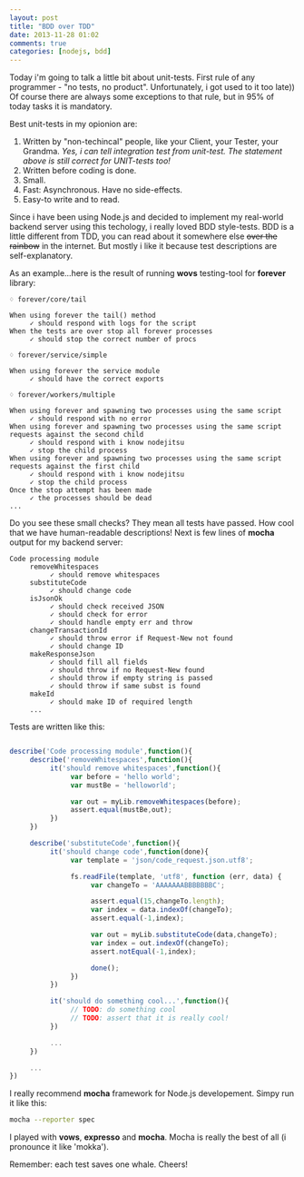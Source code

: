 ```yaml
---
layout: post
title: "BDD over TDD"
date: 2013-11-28 01:02
comments: true
categories: [nodejs, bdd]
---
```


Today i'm going to talk a little bit about unit-tests. First rule of any programmer - "no tests, no product". Unfortunately, i got used to it too late)) Of course there are always some exceptions to that rule, but in 95% of today tasks it is mandatory. 

Best unit-tests in my opionion are:

1. Written by "non-techincal" people, like your Client, your Tester, your Grandma. 
  *Yes, i can tell integration test from unit-test. The statement above is still correct for UNIT-tests too!*
2. Written before coding is done. 
3. Small. 
4. Fast: Asynchronous. Have no side-effects. 
5. Easy-to write and to read.

Since i have been using Node.js and decided to implement my real-world backend server using this techology, i really loved BDD style-tests.
BDD is a little different from TDD, you can read about it somewhere else ~~over the rainbow~~ in the internet. But mostly i like it because test descriptions are self-explanatory.

As an example...here is the result of running **wovs** testing-tool for **forever** library:

```
♢ forever/core/tail 

When using forever the tail() method
     ✓ should respond with logs for the script
When the tests are over stop all forever processes
     ✓ should stop the correct number of procs

♢ forever/service/simple 

When using forever the service module
     ✓ should have the correct exports

♢ forever/workers/multiple 

When using forever and spawning two processes using the same script
     ✓ should respond with no error
When using forever and spawning two processes using the same script requests against the second child
     ✓ should respond with i know nodejitsu
     ✓ stop the child process
When using forever and spawning two processes using the same script requests against the first child
     ✓ should respond with i know nodejitsu
     ✓ stop the child process
Once the stop attempt has been made
     ✓ the processes should be dead
...
```

Do you see these small checks? They mean all tests have passed. How cool that we have human-readable descriptions!
Next is few lines of **mocha** output for my backend server:
```
Code processing module
     removeWhitespaces
          ✓ should remove whitespaces 
     substituteCode
          ✓ should change code 
     isJsonOk
          ✓ should check received JSON 
          ✓ should check for error 
          ✓ should handle empty err and throw 
     changeTransactionId
          ✓ should throw error if Request-New not found 
          ✓ should change ID 
     makeResponseJson
          ✓ should fill all fields 
          ✓ should throw if no Request-New found 
          ✓ should throw if empty string is passed 
          ✓ should throw if same subst is found 
     makeId
          ✓ should make ID of required length 
     ...
```

Tests are written like this:
```js 

describe('Code processing module',function(){
     describe('removeWhitespaces',function(){
          it('should remove whitespaces',function(){
               var before = 'hello world';
               var mustBe = 'helloworld';

               var out = myLib.removeWhitespaces(before); 
               assert.equal(mustBe,out);
          })
     })

     describe('substituteCode',function(){
          it('should change code',function(done){
               var template = 'json/code_request.json.utf8';

               fs.readFile(template, 'utf8', function (err, data) {
                    var changeTo = 'AAAAAAABBBBBBBC';

                    assert.equal(15,changeTo.length);
                    var index = data.indexOf(changeTo);
                    assert.equal(-1,index);

                    var out = myLib.substituteCode(data,changeTo); 
                    var index = out.indexOf(changeTo);
                    assert.notEqual(-1,index);

                    done();
               })
          })

          it('should do something cool...',function(){
               // TODO: do something cool
               // TODO: assert that it is really cool!
          })

          ...
     })

     ...
})
```

I really recommend **mocha** framework for Node.js developement. Simpy run it like this:
```bash
mocha --reporter spec 
```
I played with **vows**, **expresso** and **mocha**.
Mocha is really the best of all (i pronounce it like 'mokka').

Remember: each test saves one whale. Cheers!




